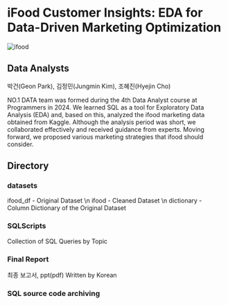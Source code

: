 # iFood Customer Insights: EDA for Data-Driven Marketing Optimization
![ifood](https://content.captable.com.br/wp-content/webp-express/webp-images/uploads/2022/08/CadastrarRestauranteNoIfood.jpg.webp)

## Data Analysts
박건(Geon Park), 김정민(Jungmin Kim), 조혜진(Hyejin Cho)

NO.1 DATA team was formed during the 4th Data Analyst course at Programmers in 2024. We learned SQL as a tool for Exploratory Data Analysis (EDA) and, based on this, analyzed the ifood marketing data obtained from Kaggle. Although the analysis period was short, we collaborated effectively and received guidance from experts. Moving forward, we proposed various marketing strategies that ifood should consider.


## Directory

### datasets
ifood_df - Original Dataset \n
ifood - Cleaned Dataset \n
dictionary - Column Dictionary of the Original Dataset

### SQLScripts
Collection of SQL Queries by Topic

### Final Report
최종 보고서, ppt(pdf)
Written by Korean


### SQL source code archiving


